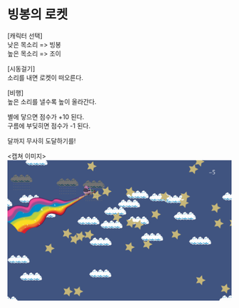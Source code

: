 # 빙봉의 로켓

[캐릭터 선택] <br/>
낮은 목소리 => 빙봉 <br/>
높은 목소리 => 조이


[시동걸기] <br/>
소리를 내면 로켓이 떠오른다.


[비행] <br/>
높은 소리를 낼수록 높이 올라간다. 

별에 닿으면 점수가 +10 된다. <br/>
구름에 부딪히면 점수가 -1 된다. 

달까지 무사히 도달하기를!


<캡쳐 이미지>
![bbrocket](https://github.com/FreshFleshFlash/bingbong-rocket/blob/master/bb_processing/bb/data/capturedImage.png)

